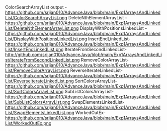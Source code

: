 ColorSearchArrayList output -https://github.com/srijan010/AdvanceJava/blob/main/Exp1ArraysAndLinkedList/ColorSearchArrayList.png
DeleteNthElementArrayList -https://github.com/srijan010/AdvanceJava/blob/main/Exp1ArraysAndLinkedList/DeleteNthElementArrayList.png
DisplayWithPositionsLinkedList -https://github.com/srijan010/AdvanceJava/blob/main/Exp1ArraysAndLinkedList/DisplayWithPositionsLinkedList.png
InsertEndLinkedList-https://github.com/srijan010/AdvanceJava/blob/main/Exp1ArraysAndLinkedList/InsertEndLinkedList.png
IterateFromSecondLinkedList-http://github.com/srijan010/AdvanceJava/blob/main/Exp1ArraysAndLinkedList/IterateFromSecondLinkedList.png
RemoveColorArrayList-https://github.com/srijan010/AdvanceJava/blob/main/Exp1ArraysAndLinkedList/RemoveColorArrayList.png
ReverseIterateLinkedList-https://github.com/srijan010/AdvanceJava/blob/main/Exp1ArraysAndLinkedList/ReverseIterateLinkedList.png
SortColorsArrayList-https://github.com/srijan010/AdvanceJava/blob/main/Exp1ArraysAndLinkedList/SortColorsArrayList.png
SubListColorsArrayList-https://github.com/srijan010/AdvanceJava/blob/main/Exp1ArraysAndLinkedList/SubListColorsArrayList.png
SwapElementsLinkedList-https://github.com/srijan010/AdvanceJava/blob/main/Exp1ArraysAndLinkedList/SwapElementsLinkedList.png
WorkedOutEx-https://github.com/srijan010/AdvanceJava/blob/main/Exp1ArraysAndLinkedList/WorkedOutEx.png
